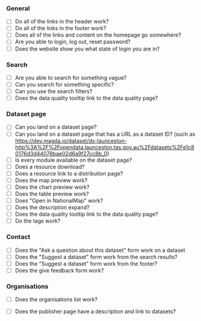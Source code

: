 ### General
  * [ ] Do all of the links in the header work?																									
  * [ ] Do all of the links in the footer work?																									
  * [ ] Does all of the links and content on the homepage go somewhere?																									
  * [ ] Are you able to login, log out, reset password?																									
  * [ ] Does the website show you what state of login you are in?																			
																									
### Search																									
  * [ ] Are you able to search for something vague?																									
  * [ ] Can you search for something specific?																									
  * [ ] Can you use the search filters?									
  * [ ] Does the data quality tooltip link to the data quality page?																			
																									
### Dataset page																									
  * [ ] Can you land on a dataset page?
  * [ ] Can you land on a dataset page that has a URL as a dataset ID? (such as https://dev.magda.io/dataset/ds-launceston-http%3A%2F%2Fopendata.launceston.tas.gov.au%2Fdatasets%2Fe1c80176d3d44078bae02d6a9f27cc8b_0)
  * [ ] Is every module available on the dataset page?																									
  * [ ] Does a resource download?																									
  * [ ] Does a resource link to a distribution page?																									
  * [ ] Does the map preview work?
  * [ ] Does the chart preview work?
  * [ ] Does the table preview work?
  * [ ] Does "Open in NationalMap" work?																						
  * [ ] Does the description expand?																									
  * [ ] Does the data quality tooltip link to the data quality page?																									
  * [ ] Do the tags work?																																	
																									
### Contact																									
  * [ ] Does the "Ask a question about this dataset" form work on a dataset																									
  * [ ] Does the "Suggest a dataset" form work from the search results?																									
  * [ ] Does the "Suggest a dataset" form work from the footer?																									
  * [ ] Does the give feedback form work?																							
																									
### Organisations																									
  * [ ] Does the organisations list work?																									
  * [ ] Does the publisher page have a description and link to datasets?												
									
